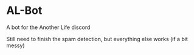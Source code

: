 # AL-Bot


A bot for the Another Life discord


Still need to finish the spam detection, but everything else works (if a bit messy)
